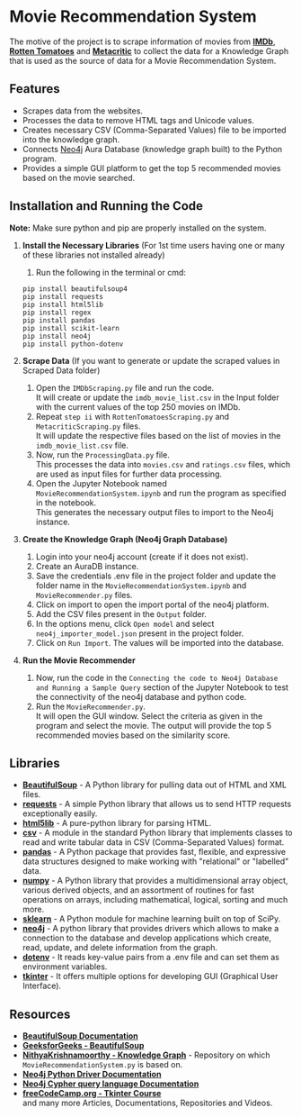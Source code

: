 # Movie Recommendation System

The motive of the project is to scrape information of movies from **[IMDb](https://www.imdb.com/)**, **[Rotten Tomatoes](https://www.rottentomatoes.com/)** and **[Metacritic](https://www.metacritic.com/)** to collect the data for a Knowledge Graph that is used as the source of data for a Movie Recommendation System.

## Features

- Scrapes data from the websites.
- Processes the data to remove HTML tags and Unicode values.
- Creates necessary CSV (Comma-Separated Values) file to be imported into the knowledge graph.
- Connects [Neo4j](https://neo4j.com/) Aura Database (knowledge graph built) to the Python program.
- Provides a simple GUI platform to get the top 5 recommended movies based on the movie searched.

## Installation and Running the Code

**Note:** Make sure python and pip are properly installed on the system.

1. **Install the Necessary Libraries** (For 1st time users having one or many of these libraries not installed already)
    1. Run the following in the terminal or cmd:
    ```
    pip install beautifulsoup4
    pip install requests
    pip install html5lib
    pip install regex
    pip install pandas
    pip install scikit-learn
    pip install neo4j
    pip install python-dotenv
    ```  

2. **Scrape Data** (If you want to generate or update the scraped values in Scraped Data folder)
    1. Open the `IMDbScraping.py` file and run the code.  
    It will create or update the `imdb_movie_list.csv` in the Input folder with the current values of the top 250 movies on IMDb.
    2. Repeat `step ii` with `RottenTomatoesScraping.py` and `MetacriticScraping.py` files.  
    It will update the respective files based on the list of movies in the `imdb_movie_list.csv` file.
    3. Now, run the `ProcessingData.py` file.  
    This processes the data into `movies.csv` and `ratings.csv` files, which are used as input files for further data processing.
    4. Open the Jupyter Notebook named `MovieRecommendationSystem.ipynb` and run the program as specified in the notebook.  
    This generates the necessary output files to import to the Neo4j instance.  


3. **Create the Knowledge Graph (Neo4j Graph Database)**
    1. Login into your neo4j account (create if it does not exist).
    1. Create an AuraDB instance.
    1. Save the credentials .env file in the project folder and update the folder name in the `MovieRecommendationSystem.ipynb` and `MovieRecommender.py` files.
    1. Click on import to open the import portal of the neo4j platform.
    1. Add the CSV files present in the `Output` folder.
    1. In the options menu, click `Open model` and select `neo4j_importer_model.json` present in the project folder.
    1. Click on `Run Import`. The values will be imported into the database.  


4. **Run the Movie Recommender**
    1. Now, run the code in the `Connecting the code to Neo4j Database and Running a Sample Query` section of the Jupyter Notebook to test the connectivity of the neo4j database and python code.
    2. Run the `MovieRecommender.py`.  
    It will open the GUI window. Select the criteria as given in the program and select the movie. The output will provide the top 5 recommended movies based on the similarity score.

## Libraries

- **[BeautifulSoup](https://www.crummy.com/software/BeautifulSoup/bs4/doc/)** - A Python library for pulling data out of HTML and XML files.
- **[requests](https://pypi.org/project/requests/)** - A simple Python library that allows us to send HTTP requests exceptionally easily.
- **[html5lib](https://pypi.org/project/html5lib/)** - A pure-python library for parsing HTML.
- **[csv](https://docs.python.org/3/library/csv.html)** - A module in the standard Python library that implements classes to read and write tabular data in CSV (Comma-Separated Values) format.
- **[pandas](https://pypi.org/project/pandas/)** - A Python package that provides fast, flexible, and expressive data structures designed to make working with "relational" or "labelled" data.
- **[numpy](https://pypi.org/project/numpy/)** - A Python library that provides a multidimensional array object, various derived objects, and an assortment of routines for fast operations on arrays, including mathematical, logical, sorting and much more.
- **[sklearn](https://pypi.org/project/scikit-learn/)** - A Python module for machine learning built on top of SciPy.
- **[neo4j](https://neo4j.com/developer/python/)** - A python library that provides drivers which allows to make a connection to the database and develop applications which create, read, update, and delete information from the graph.
- **[dotenv](https://pypi.org/project/python-dotenv/)** - It reads key-value pairs from a .env file and can set them as environment variables.
- **[tkinter](https://docs.python.org/3/library/tkinter.html)** - It offers multiple options for developing GUI (Graphical User Interface).

## Resources

- **[BeautifulSoup Documentation](https://www.crummy.com/software/BeautifulSoup/bs4/doc/)**
- **[GeeksforGeeks - BeautifulSoup](https://www.geeksforgeeks.org/implementing-web-scraping-python-beautiful-soup/)**
- **[NithyaKrishnamoorthy - Knowledge Graph](https://github.com/NithyaKrishnamoorthy/KnowledgeGraph)** - Repository on which `MovieRecommendationSystem.py` is based on.
- **[Neo4j Python Driver Documentation](https://neo4j.com/docs/python-manual/current/)**
- **[Neo4j Cypher query language Documentation](https://neo4j.com/docs/cypher-manual/current/)**
- **[freeCodeCamp.org - Tkinter Course](https://www.youtube.com/watch?v=YXPyB4XeYLA)**  
and many more Articles, Documentations, Repositories and Videos.


